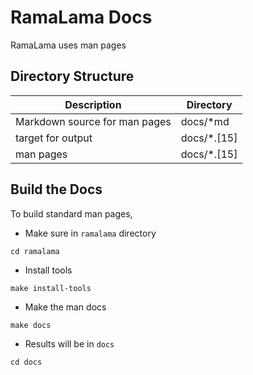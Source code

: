 # RamaLama Docs
RamaLama uses man pages

## Directory Structure
| Description                          | Directory                   |
| ------------------------------------ | --------------------------- |
| Markdown source for man pages        | docs/*md                    |
| target for output                    | docs/*.[15]                 |
| man pages                            | docs/*.[15]                 |

## Build the Docs
To build standard man pages,

- Make sure in `ramalama` directory

```
cd ramalama
```

- Install tools

```
make install-tools
```

- Make the man docs

```
make docs
```

- Results will be in `docs`

```
cd docs
```
